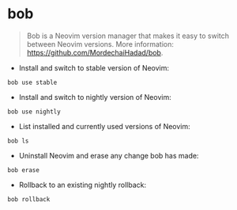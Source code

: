 # bob

> Bob is a Neovim version manager that makes it easy to switch between Neovim versions.
> More information: <https://github.com/MordechaiHadad/bob>.

- Install and switch to stable version of Neovim:

`bob use stable`

- Install and switch to nightly version of Neovim:

`bob use nightly`

- List installed and currently used versions of Neovim:

`bob ls`

- Uninstall Neovim and erase any change bob has made:

`bob erase`

- Rollback to an existing nightly rollback:

`bob rollback`
